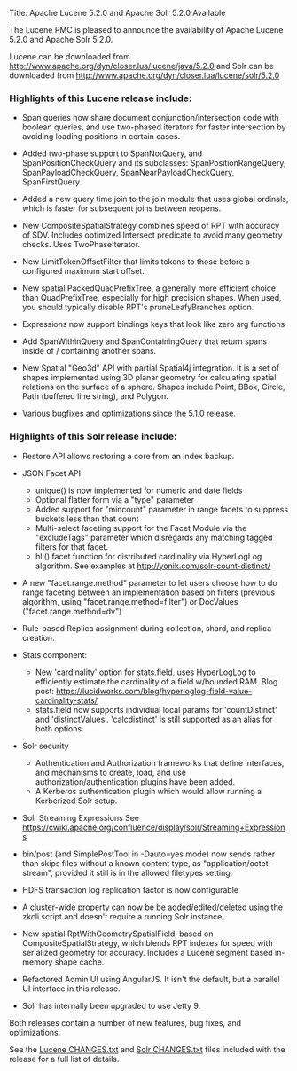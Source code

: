 Title: Apache Lucene 5.2.0 and Apache Solr 5.2.0 Available

The Lucene PMC is pleased to announce the availability
of Apache Lucene 5.2.0 and Apache Solr 5.2.0.

Lucene can be downloaded from <http://www.apache.org/dyn/closer.lua/lucene/java/5.2.0>
and Solr can be downloaded from <http://www.apache.org/dyn/closer.lua/lucene/solr/5.2.0>

### Highlights of this Lucene release include:

* Span queries now share document conjunction/intersection code with boolean queries, and use two-phased iterators for faster intersection by avoiding loading positions in certain cases.

* Added two-phase support to SpanNotQuery, and SpanPositionCheckQuery and its subclasses: SpanPositionRangeQuery, SpanPayloadCheckQuery, SpanNearPayloadCheckQuery, SpanFirstQuery.

* Added a new query time join to the join module that uses global ordinals, which is faster for subsequent joins between reopens.

* New CompositeSpatialStrategy combines speed of RPT with accuracy of SDV. Includes optimized Intersect predicate to avoid many geometry checks. Uses TwoPhaseIterator.

* New LimitTokenOffsetFilter that limits tokens to those before a configured maximum start offset.

* New spatial PackedQuadPrefixTree, a generally more efficient choice than QuadPrefixTree, especially for high precision shapes. When used, you should typically disable RPT's pruneLeafyBranches option.

* Expressions now support bindings keys that look like zero arg functions

* Add SpanWithinQuery and SpanContainingQuery that return spans inside of / containing another spans.

* New Spatial "Geo3d" API with partial Spatial4j integration. It is a set of shapes implemented using 3D planar geometry for calculating spatial relations on the surface of a sphere. Shapes include Point, BBox, Circle, Path (buffered line string), and Polygon.

* Various bugfixes and optimizations since the 5.1.0 release.

### Highlights of this Solr release include:

* Restore API allows restoring a core from an index backup.

* JSON Facet API
    * unique() is now implemented for numeric and date fields
    * Optional flatter form via a "type" parameter
    * Added support for "mincount" parameter in range facets to suppress buckets less than that count
    * Multi-select faceting support for the Facet Module via the "excludeTags" parameter which disregards any matching tagged filters for that facet.
    * hll() facet function for distributed cardinality via HyperLogLog algorithm.
    See examples at http://yonik.com/solr-count-distinct/

* A new "facet.range.method" parameter to let users choose how to do range faceting between an implementation based on filters (previous algorithm, using "facet.range.method=filter") or DocValues ("facet.range.method=dv")

* Rule-based Replica assignment during collection, shard, and replica creation.

* Stats component:
    * New 'cardinality' option for stats.field, uses HyperLogLog to efficiently estimate the cardinality of a field w/bounded RAM. Blog post: https://lucidworks.com/blog/hyperloglog-field-value-cardinality-stats/
    * stats.field now supports individual local params for 'countDistinct' and 'distinctValues'. 'calcdistinct' is still supported as an alias for both options.

* Solr security
    * Authentication and Authorization frameworks that define interfaces, and mechanisms to create, load, and use authorization/authentication plugins have been added.
    * A Kerberos authentication plugin which would allow running a Kerberized Solr setup.

* Solr Streaming Expressions
   See https://cwiki.apache.org/confluence/display/solr/Streaming+Expressions

* bin/post (and SimplePostTool in -Dauto=yes mode) now sends rather than skips files without a known content type, as "application/octet-stream", provided it still is in the allowed filetypes setting.

* HDFS transaction log replication factor is now configurable

* A cluster-wide property can now be be added/edited/deleted using the zkcli script and doesn't require a running Solr instance.

* New spatial RptWithGeometrySpatialField, based on CompositeSpatialStrategy, which blends RPT indexes for speed with serialized geometry for accuracy.  Includes a Lucene segment based in-memory shape cache.

* Refactored Admin UI using AngularJS. It isn't the default, but a parallel UI interface in this release.

* Solr has internally been upgraded to use Jetty 9.

Both releases contain a number of new features, bug fixes, and optimizations.

See the [Lucene CHANGES.txt](/core/5_2_0/changes/Changes.html) and
[Solr CHANGES.txt](/solr/5_2_0/changes/Changes.html) files included
with the release for a full list of details.

